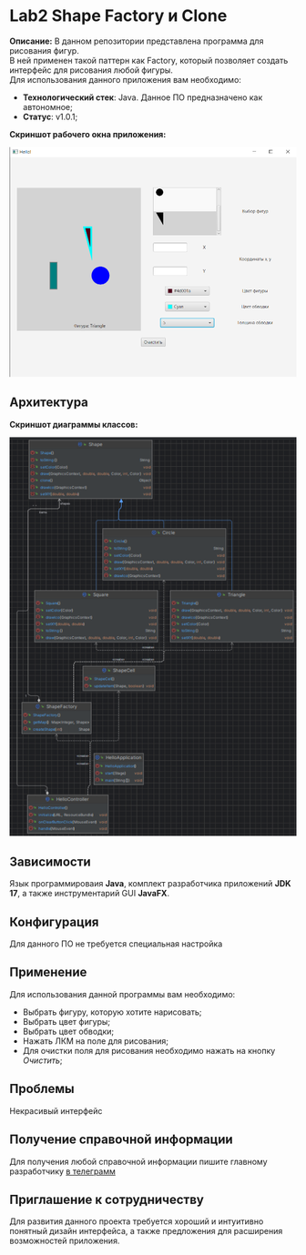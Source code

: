 # Lab2 Shape Factory и Clone
**Описание:** В данном репозитории представлена программа для рисования фигур.<br>
В ней применен такой паттерн как Factory, который позволяет создать интерфейс для рисования любой фигуры.<br>
Для использования данного приложения вам необходимо:
* **Технологический стек**: Java. Данное ПО предназначено как автономное;
* **Статус**: v1.0.1;

**Скриншот рабочего окна приложения:**

![**Скриншот рабочего окна приложения:**](pictures/window.png)
## Архитектура
**Скриншот диаграммы классов:**

![**Скриншот диаграммы классов:**](pictures/cd.png)
## Зависимости
Язык программироваия **Java**, комплект разработчика приложений **JDK 17**, а также инструментарий GUI **JavaFX**.
## Конфигурация
Для данного ПО не требуется специальная настройка
## Применение
Для использования данной программы вам необходимо:
* Выбрать фигуру, которую хотите нарисовать;
* Выбрать цвет фигуры;
* Выбрать цвет обводки;
* Нажать ЛКМ на поле для рисования;
* Для очистки поля для рисования необходимо нажать на кнопку *Очистить*;
## Проблемы
Некрасивый интерфейс
## Получение справочной информации
Для получения любой справочной информации пишите главному разработчику [в телеграмм](https://t.me/Anion11)
## Приглашение к сотрудничеству
Для развития данного проекта требуется хороший и интуитивно понятный дизайн интерфейса, а также предложения для расширения возможностей приложения.
